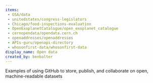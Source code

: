 ```yaml
---
items:
 - GSA/data
 - unitedstates/congress-legislators
 - Chicago/food-inspections-evaluation
 - OpenExoplanetCatalogue/open_exoplanet_catalogue
 - cernopendata/opendata.cern.ch
 - openaddresses/openaddresses
 - APIs-guru/openapi-directory
 - whosonfirst-data/whosonfirst-data
display_name: Open data
created_by: benbalter
---
```

Examples of using GitHub to store, publish, and collaborate on open, machine-readable datasets
